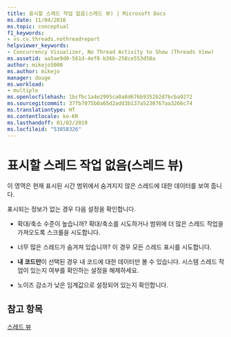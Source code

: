 ```yaml
---
title: 표시할 스레드 작업 없음(스레드 뷰) | Microsoft Docs
ms.date: 11/04/2016
ms.topic: conceptual
f1_keywords:
- vs.cv.threads.nothreadreport
helpviewer_keywords:
- Concurrency Visualizer, No Thread Activity to Show (Threads View)
ms.assetid: aa5ae9d0-561d-4ef8-b36b-258ce553d50a
author: mikejo5000
ms.author: mikejo
manager: douge
ms.workload:
- multiple
ms.openlocfilehash: 1bcfbc1a4e2995ca0a8d676b9352b2d7bcba9272
ms.sourcegitcommit: 37fb7075b0a65d2add3b137a5230767aa3266c74
ms.translationtype: HT
ms.contentlocale: ko-KR
ms.lasthandoff: 01/02/2019
ms.locfileid: "53858326"
---
```

# <a name="no-thread-activity-to-show-threads-view"></a>표시할 스레드 작업 없음(스레드 뷰)
이 영역은 현재 표시된 시간 범위에서 숨겨지지 않은 스레드에 대한 데이터를 보여 줍니다.  
  
 표시되는 정보가 없는 경우 다음 설정을 확인합니다.  
  
-   확대/축소 수준이 높습니까? 확대/축소를 시도하거나 범위에 더 많은 스레드 작업을 가져오도록 스크롤을 시도합니다.  
  
-   너무 많은 스레드가 숨겨져 있습니까? 이 경우 모든 스레드 표시를 시도합니다.  
  
-   **내 코드만**이 선택된 경우 내 코드에 대한 데이터만 볼 수 있습니다. 시스템 스레드 작업이 있는지 여부를 확인하는 설정을 해제하세요.  
  
-   노이즈 감소가 낮은 임계값으로 설정되어 있는지 확인합니다.  
  
## <a name="see-also"></a>참고 항목  
 [스레드 뷰](../profiling/threads-view-parallel-performance.md)